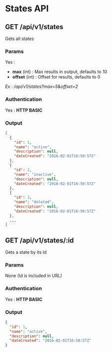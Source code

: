 # States API

<a name="index"></a>
## GET /api/v1/states
Gets all states
### Params
Yes :
 * **max** (int) : Max results in output, defaults to 10
 * **offset** (int) : Offset for results, defaults to 0

*Ex : /api/v1/states?max=5&offset=2*
### Authentication
Yes : **HTTP BASIC**
### Output
```json
[
  {
    "id": 1,
    "name": "active",
    "description": null,
    "dateCreated": "2016-02-01T16:50:57Z"
  },
  {
    "id": 2,
    "name": "inactive",
    "description": null,
    "dateCreated": "2016-02-01T16:50:57Z"
  },
  {
    "id": 3,
    "name": "deleted",
    "description": null,
    "dateCreated": "2016-02-01T16:50:57Z"
  },
  ...
]
```
<a name="show"></a>
## GET /api/v1/states/:id
Gets a state by its Id
### Params
None (Id is included in URL)
### Authentication
Yes : **HTTP BASIC**
### Output
```json
{
  "id": 1,
  "name": "active",
  "description": null,
  "dateCreated": "2016-02-01T16:50:57Z"
}
```
